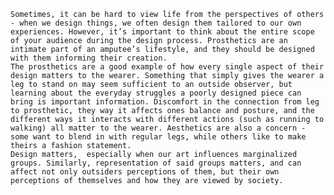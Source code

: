     Sometimes, it can be hard to view life from the perspectives of others - when we design things, we often design them tailored to our own experiences. However, it’s important to think about the entire scope of your audience during the design process. Prosthetics are an intimate part of an amputee’s lifestyle, and they should be designed with them informing their creation.
    The prosthetics are a good example of how every single aspect of their design matters to the wearer. Something that simply gives the wearer a leg to stand on may seem sufficient to an outside observer, but learning about the everyday struggles a poorly designed piece can bring is important information. Discomfort in the connection from leg to prosthetic, they way it affects ones balance and posture, and the different ways it interacts with different actions (such as running to walking) all matter to the wearer. Aesthetics are also a concern - some want to blend in with regular legs, while others like to make theirs a fashion statement. 
    Design matters,  especially when our art influences marginalized groups. Similarly, representation of said groups matters, and can affect not only outsiders perceptions of them, but their own perceptions of themselves and how they are viewed by society.

